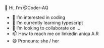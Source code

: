  👋 Hi, I’m @Coder-AQ
- 👀 I’m interested in coding
- 🌱 I’m currently learning typescript
- 💞️ I’m looking to collaborate on ...
- 📫 How to reach me on linkedin aniqa A.R
- 😄 Pronouns: she / her

<!---
Coder-AQ is a ✨ special ✨ repository because its `README.md` (this file) appears on your GitHub profile.
You can click the Preview link to take a look at your changes.
--->
